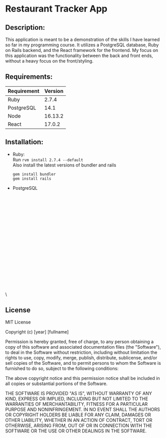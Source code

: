 # Restaurant Tracker App
## Description:
This application is meant to be a demonstration of the skills I have learned so far in my programming course. It utilizes a PostgreSQL database, Ruby on Rails backend, and the React framework for the frontend. My focus on this application was the functionality between the back and front ends, without a heavy focus on the front/styling.  
## Requirements:  
| Requirement | Version |
| --- | --- |
| Ruby | 2.7.4 |
| PostgreSQL | 14.1 |
| Node | 16.13.2 |
| React | 17.0.2|

## Installation:
- Ruby:  
  Run `rvm install 2.7.4 --default`  
  Also install the latest versions of bundler and rails
  ```
  gem install bundler
  gem install rails
  ```
- PostgreSQL  
  
\
\
\
\
\
\
\
\
\
\
\
\
\
\
\
\
\
\
\

## License
MIT License

Copyright (c) [year] [fullname]

Permission is hereby granted, free of charge, to any person obtaining a copy
of this software and associated documentation files (the "Software"), to deal
in the Software without restriction, including without limitation the rights
to use, copy, modify, merge, publish, distribute, sublicense, and/or sell
copies of the Software, and to permit persons to whom the Software is
furnished to do so, subject to the following conditions:

The above copyright notice and this permission notice shall be included in all
copies or substantial portions of the Software.

THE SOFTWARE IS PROVIDED "AS IS", WITHOUT WARRANTY OF ANY KIND, EXPRESS OR
IMPLIED, INCLUDING BUT NOT LIMITED TO THE WARRANTIES OF MERCHANTABILITY,
FITNESS FOR A PARTICULAR PURPOSE AND NONINFRINGEMENT. IN NO EVENT SHALL THE
AUTHORS OR COPYRIGHT HOLDERS BE LIABLE FOR ANY CLAIM, DAMAGES OR OTHER
LIABILITY, WHETHER IN AN ACTION OF CONTRACT, TORT OR OTHERWISE, ARISING FROM,
OUT OF OR IN CONNECTION WITH THE SOFTWARE OR THE USE OR OTHER DEALINGS IN THE
SOFTWARE.